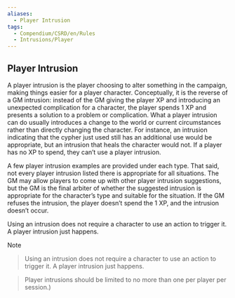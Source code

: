```yaml
---
aliases:
  - Player Intrusion
tags:
  - Compendium/CSRD/en/Rules
  - Intrusions/Player
---
```

  
## Player Intrusion  
A player intrusion is the player choosing to alter something in the campaign, making things easier for a player character. Conceptually, it is the reverse of a GM intrusion: instead of the GM giving the player XP and introducing an unexpected complication for a character, the player spends 1 XP and presents a solution to a problem or complication. What a player intrusion can do usually introduces a change to the world or current circumstances rather than directly changing the character. For instance, an intrusion indicating that the cypher just used still has an additional use would be appropriate, but an intrusion that heals the character would not. If a player has no XP to spend, they can’t use a player intrusion.  
  
A few player intrusion examples are provided under each type. That said, not every player intrusion listed there is appropriate for all situations. The GM may allow players to come up with other player intrusion suggestions, but the GM is the final arbiter of whether the suggested intrusion is appropriate for the character’s type and suitable for the situation. If the GM refuses the intrusion, the player doesn’t spend the 1 XP, and the intrusion doesn’t occur.  
  
Using an intrusion does not require a character to use an action to trigger it. A player intrusion just happens.  
>[!note]   
>Using an intrusion does not require a character to use an action to trigger it. A player intrusion just happens.  
>  
>Player intrusions should be limited to no more than one per player per session.)  
  
